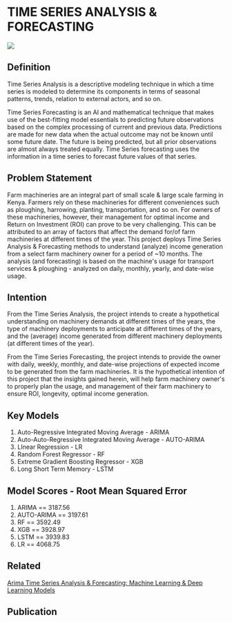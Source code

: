 # TIME SERIES ANALYSIS & FORECASTING
<img src='https://lh3.googleusercontent.com/O8eMhAKwmjlpFE3iDlj9U42j8Yo2JsynnO6VrehuiYTqp2mWaUW3JOzdhBnR2s9DM-bKilvai7CC7e8rjBSnixUXN3zwBE0DpUnY3JEHpdIbhOg4Wa2keJ5ZaOqwknKoPwDI9XwZ3WgyorhptIPpxoj_K3-fmld6AGgxXmZ67pjCvrPe4vvn105ICjccn1lYGtfoHKusUU2kaco7O1tnPLfhapwXKVw8I9Zel1IKavx8LCU3ZnUQBlRpu0XFBgRRb8t_0swJF4gmbJy9SKg3YMfqlMpRR60qoj-w6-m1XxF1MGowaUz8hPDmXUpvTBfEQLASBGql6UInkP2HQFHvZCNE3XKC409GCvDDTTAcsSVHNQGdtw-lyg4pfdn8smj3e7Mc8vRmp5Bbqwl04QPQsPmC886jyxnO9D2cA2kVS-1t9LsQqbhgdeFqwaR-0LUjpi_Jw3gmhUgOW34kFKfQzxUqL70ZOjbKazOUeUwMvYUX1E-vKfCUvfMjIndFggTdbC047doWj6Ne-Bz_ZOm8qUFj1WR1pcBQMU8xDgT5w4nslfUKxQbFXW8xZ0XisiPfl5XczQxERGXc0PjhtvBCuKBBdljxmAZ_ANLz9Yt7DuZA-RD2d2Jj0W-ttSIDOkAGJ7gPFKbCcLnH9ak8UfvdIwwL4U40-K7Lki2BdqLbjkhFetHFVYZ_oX9d9VHsLtcNWbPwDIF6-tySqPk60rvJgaJbyo3CoWce_Jn2rjGXKlmQpY1ouFdDGHHJYZzwZVhdFPcFaxzTmfEN7X1Fv3aajwNg8f0mHQfb1v5fknk52GKc3_sVqB7xoI-xWc8A0e_XP23ngLUvp4VbjpMQW6d9F3XykEtXvkPqNXiz9w47xSH8oudZWj6jCH1-mod3gE2g0itSXP-HTJ1hV7Ln22oK-37YfeG_dLpKwrP5NYmWAErZ5c3Km5zDaaV21nQFEqAVUOSbPleYcT8VdfiWtE0=w498-h663-no?authuser=0'/>

## Definition

Time Series Analysis is a descriptive modeling technique in which a time series is modeled to determine its components in terms of seasonal patterns, trends, relation to 
external actors, and so on. 

Time Series Forecasting is an AI and mathematical technique that makes use of the best-fitting model essentials to predicting future observations based on the complex 
processing of current and previous data. Predictions are made for new data when the actual outcome may not be known until some future date. The future is being predicted, 
but all prior observations are almost always treated equally. Time Series forecasting uses the information in a time series to forecast future values of that series.

## Problem Statement

Farm machineries are an integral part of small scale & large scale farming in Kenya. Farmers rely on these machineries for different conveniences such as ploughing, harrowing, planting, transportation, and so on. For owners of these machineries, however, their management for optimal income and Return on Investment (ROI) can prove 
to be very challenging. This can be attributed to an array of factors that affect the demand for/of farm machineries at different times of the year.
This project deploys Time Series Analysis & Forecasting methods to understand (analyze) income generation from a select farm machinery owner for a period of ~10 months. 
The analysis (and forecasting) is based on the machine's usage for transport services & ploughing - analyzed on daily, monthly, yearly, and date-wise usage. 

## Intention 

From the Time Series Analysis, the project intends to create a hypothetical understanding on machinery demands at different times of the years, the type of machinery 
deployments to anticipate at different times of the years, and the (average) income generated from different machinery deployments (at different times of the year).

From the Time Series Forecasting, the project intends to provide the owner with daily, weekly, monthly, and date-wise projections of expected income to be generated
from the farm machineries. 
It is the hypothetical intention of this project that the insights gained herein, will help farm machinery owner's to properly plan the usage, and management of their 
farm machinery to ensure ROI, longevity, optimal income generation. 

## Key Models

<ol>
  <li>Auto-Regressive Integrated Moving Average - ARIMA</li/>
  <li>Auto-Auto-Regressive Integrated Moving Average - AUTO-ARIMA</li/>
  <li>LInear Regression - LR</li/>
  <li>Random Forest Regressor - RF</li/>
  <li>Extreme Gradient Boosting Regressor - XGB</li/>
  <li>Long Short Term Memory - LSTM</li>
</ol/>

## Model Scores - Root Mean Squared Error 

<ol>
  <li>ARIMA       ==    3187.56</li/>
  <li>AUTO-ARIMA  ==    3197.61</li/>
  <li>RF          ==    3592.49</li/>
  <li>XGB         ==    3928.97</li/>
  <li>LSTM        ==    3939.83</li/>
  <li>LR          ==    4068.75</li/>
</ol/>

## Related
<a href src='https://github.com/wessware/time_series_forecasting_linear_ml_models'>Arima Time Series Analysis & Forecasting: Machine Learning & Deep Learning Models</a>

## Publication
